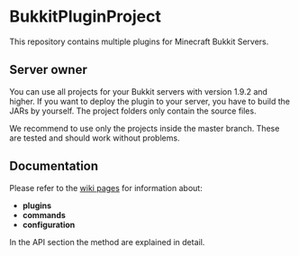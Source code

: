 # BukkitPluginProject
This repository contains multiple plugins for Minecraft Bukkit Servers.

## Server owner
You can use all projects for your Bukkit servers with version 1.9.2 and higher. If you want to deploy the plugin to your server, you have to build the JARs by yourself. The project folders only contain the source files.

We recommend to use only the projects inside the master branch. These are tested and should work without problems.

## Documentation
Please refer to the [wiki pages](../../wiki/Home) for information about:
* __plugins__
* __commands__
* __configuration__

In the API section the method are explained in detail.
